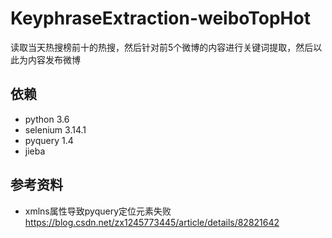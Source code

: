 # KeyphraseExtraction-weiboTopHot

读取当天热搜榜前十的热搜，然后针对前5个微博的内容进行关键词提取，然后以此为内容发布微博

## 依赖
* python 3.6
* selenium 3.14.1
* pyquery 1.4
* jieba

## 参考资料
* xmlns属性导致pyquery定位元素失败  
https://blog.csdn.net/zx1245773445/article/details/82821642